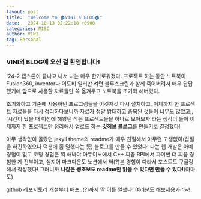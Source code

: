 ```yaml
---
layout: post
title:  "Welcome to 🏠VINI's BLOG🏠"
date:   2024-10-13 02:22:18 +0900
categories: MISC
author: VINI
tag: Personal
--- 
```


### VINI의 BLOG에 오신 걸 환영합니다!
'24-2 캡스톤이 끝나고 나서 나는 매우 한가로워졌다.
프로젝트 하는 동안 노트북이 Fusion360, inventor나 어도비 일러만 켜면 
블루스크린과 함께 죽어버려서 매우 답답했기에 앞으로 사용할 자료들만 
쏙 옮겨두고 노트북을 초기화 해버렸다.

초기화하고 기존에 사용하던 프로그램들을 이것저것 다시 설치하고, 
이제까지 한 프로젝트 자료들을 다시 정리하다보니까 자료가 정말 방대하고 중복된 것들이 너무도 많았고,,
'시간이 났을 때 이전에 해왔던 작은 프로젝트들을 하나로 모아보자'라는 생각이 들어
이제까지 한 프로젝트만 정리해서 업로드 하는 **깃허브 블로그**를 만들기로 결정했다!

아무 생각없이 골랐던 jekyll theme의 readme가 매우 친절해서 아무런 고생없이(삽질을 하긴하였으나 덕분에 좀 덜했다는 뜻) 블로그를 만들 수 있었다!
나는 웹 개발은 아예 경험이 없고 코딩 경험은 끽 해봐야 아두이노에서 C++ 찌끔 RPI에서 파이썬 더 찌끔 경험한 게 전부이고,
심지어 마크다운도 노션에서 써(?)본 경험이 다라서 포스트도 구글링해서 작성했다!
그러니까 **나같은 쌩초보도 readme만 읽을 수 있다면 만들 수 있다!**(아마도) 

github 레포지토리 개설부터 배포..(?)까지 딱 이틀 일했다!
여러분도 해보세용가리~!
